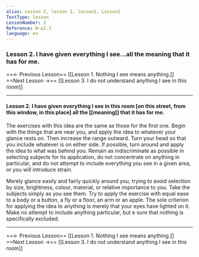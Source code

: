 ```yaml
---
alias: Lesson 2, lesson 2, lesson2, Lesson2
TextType: lesson
LessonNumber: 2
Reference: W-pI.2
language: en
---
```


### Lesson 2. I have given everything I see...all the meaning that it has for me.

==<- Previous Lesson== [[Lesson 1. Nothing I see means anything.]]
==Next Lesson ->== [[Lesson 3. I do not understand anything I see in this room]]
***

#### Lesson 2. I have given everything I see in this room [on this street, from this window, in this place] all the [[meaning]] that it has for me.

The exercises with this idea are the same as those for the first one. Begin with the things that are near you, and apply the idea to whatever your glance rests on. Then increase the range outward. Turn your head so that you include whatever is on either side. If possible, turn around and apply the idea to what was behind you. Remain as indiscriminate as possible in selecting subjects for its application, do not concentrate on anything in particular, and do not attempt to include everything you see in a given area, or you will introduce strain.

Merely glance easily and fairly quickly around you, trying to avoid selection by size, brightness, colour, material, or relative importance to you. Take the subjects simply as you see them. Try to apply the exercise with equal ease to a body or a button, a fly or a floor, an arm or an apple. The sole criterion for applying the idea to anything is merely that your eyes have lighted on it. Make no attempt to include anything particular, but e sure that nothing is specifically excluded.

***
==<- Previous Lesson== [[Lesson 1. Nothing I see means anything.]]
==Next Lesson ->== [[Lesson 3. I do not understand anything I see in this room]]
